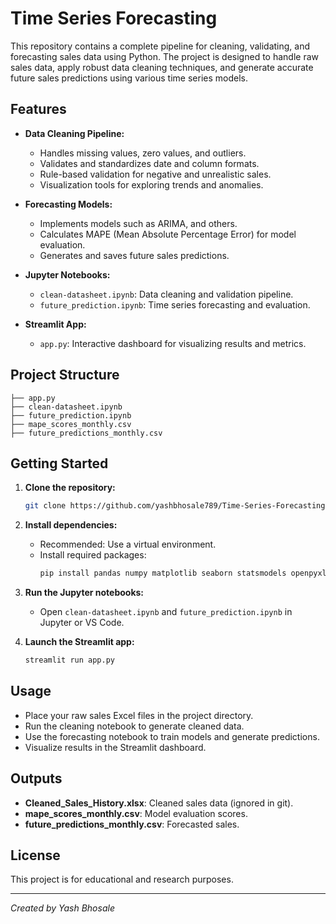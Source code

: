 # Time Series Forecasting

This repository contains a complete pipeline for cleaning, validating, and forecasting sales data using Python. The project is designed to handle raw sales data, apply robust data cleaning techniques, and generate accurate future sales predictions using various time series models.

## Features

- **Data Cleaning Pipeline:**  
  - Handles missing values, zero values, and outliers.
  - Validates and standardizes date and column formats.
  - Rule-based validation for negative and unrealistic sales.
  - Visualization tools for exploring trends and anomalies.

- **Forecasting Models:**  
  - Implements models such as ARIMA, and others.
  - Calculates MAPE (Mean Absolute Percentage Error) for model evaluation.
  - Generates and saves future sales predictions.

- **Jupyter Notebooks:**  
  - `clean-datasheet.ipynb`: Data cleaning and validation pipeline.
  - `future_prediction.ipynb`: Time series forecasting and evaluation.

- **Streamlit App:**  
  - `app.py`: Interactive dashboard for visualizing results and metrics.

## Project Structure

```
├── app.py
├── clean-datasheet.ipynb
├── future_prediction.ipynb
├── mape_scores_monthly.csv
├── future_predictions_monthly.csv
```

## Getting Started

1. **Clone the repository:**
   ```bash
   git clone https://github.com/yashbhosale789/Time-Series-Forecasting.git
   ```

2. **Install dependencies:**
   - Recommended: Use a virtual environment.
   - Install required packages:
     ```bash
     pip install pandas numpy matplotlib seaborn statsmodels openpyxl scikit-learn pmdarima streamlit
     ```

3. **Run the Jupyter notebooks:**
   - Open `clean-datasheet.ipynb` and `future_prediction.ipynb` in Jupyter or VS Code.

4. **Launch the Streamlit app:**
   ```bash
   streamlit run app.py
   ```

## Usage

- Place your raw sales Excel files in the project directory.
- Run the cleaning notebook to generate cleaned data.
- Use the forecasting notebook to train models and generate predictions.
- Visualize results in the Streamlit dashboard.

## Outputs

- **Cleaned_Sales_History.xlsx**: Cleaned sales data (ignored in git).
- **mape_scores_monthly.csv**: Model evaluation scores.
- **future_predictions_monthly.csv**: Forecasted sales.

## License

This project is for educational and research purposes.

---

*Created by Yash Bhosale*
